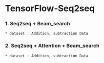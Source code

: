 # TensorFlow-Seq2seq

### 1. Seq2seq + Beam_search
    * dataset : Addition, subtraction Data


### 2. Seq2seq + Attention + Beam_search
    * dataset : Addition, subtraction Data
